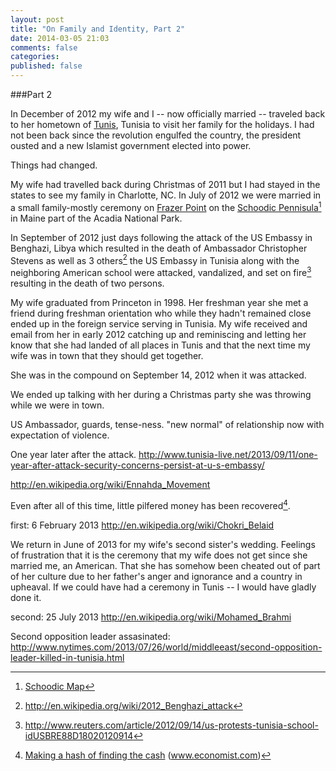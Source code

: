 ```yaml
---
layout: post
title: "On Family and Identity, Part 2"
date: 2014-03-05 21:03
comments: false
categories:
published: false
---
```


###Part 2

In December of 2012 my wife and I -- now officially married -- traveled back to her hometown of [Tunis](http://en.wikipedia.org/wiki/Tunis), Tunisia to visit her family for the holidays. I had not been back since the revolution engulfed the country, the president ousted and a new Islamist government elected into power.

Things had changed.

<!-- more -->

My wife had travelled back during Christmas of 2011 but I had stayed in the states to see my family in Charlotte, NC. In July of 2012 we were married in a small family-mostly ceremony on [Frazer Point](http://www.acadiamagic.com/schoodic/frazer-point.htm) on the [Schoodic Pennisula](http://www.acadia.ws/schoodic.htm)[^1] in Maine part of the Acadia National Park.

[^1]: [Schoodic Map](http://www.acadiamagic.com/schoodic/map.htm)


In September of 2012 just days following the attack of the US Embassy in Benghazi, Libya which resulted in the death of Ambassador Christopher Stevens as well as 3 others[^2] the US Embassy in Tunisia along with the neighboring American school were attacked, vandalized, and set on fire[^3] resulting in the death of two persons.

[^2]: http://en.wikipedia.org/wiki/2012_Benghazi_attack
[^3]: http://www.reuters.com/article/2012/09/14/us-protests-tunisia-school-idUSBRE88D18020120914

My wife graduated from Princeton in 1998. Her freshman year she met a friend during freshman orientation who while they hadn't remained close ended up in the foreign service serving in Tunisia. My wife received and email from her in early 2012 catching up and reminiscing and letting her know that she had landed of all places in Tunis and that the next time my wife was in town that they should get together.

She was in the compound on September 14, 2012 when it was attacked.

We ended up talking with her during a Christmas party she was throwing while we were in town.

US Ambassador, guards, tense-ness.
"new normal" of relationship now with expectation of violence.

One year later after the attack.
http://www.tunisia-live.net/2013/09/11/one-year-after-attack-security-concerns-persist-at-u-s-embassy/


http://en.wikipedia.org/wiki/Ennahda_Movement


Even after all of this time, little pilfered money has been recovered[^4].

[^4]: [Making a hash of finding the cash](http://www.economist.com/news/international/21577368-why-have-arab-countries-recovered-so-little-money-thought-have-been-nabbed) (www.economist.com)

first: 6 February 2013
http://en.wikipedia.org/wiki/Chokri_Belaid


We return in June of 2013 for my wife's second sister's wedding. Feelings of frustration that it is the ceremony that my wife does not get since she married me, an American. That she has somehow been cheated out of part of her culture due to her father's anger and ignorance and a country in upheaval. If we could have had a ceremony in Tunis -- I would have gladly done it.

second: 25 July 2013
http://en.wikipedia.org/wiki/Mohamed_Brahmi

Second opposition leader assasinated:
http://www.nytimes.com/2013/07/26/world/middleeast/second-opposition-leader-killed-in-tunisia.html
